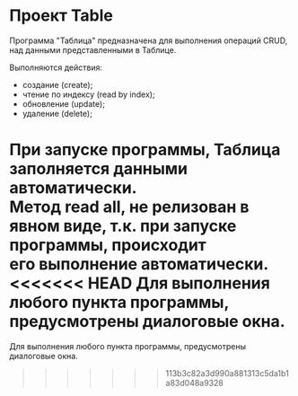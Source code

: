 # Проект Table

Программа "Таблица" предназначена для выполнения операций CRUD,  
над данными представленными в Таблице.  

Выполняются действия:  
- создание (create);  
- чтение по индексу (read by index);  
- обновление (update);  
- удаление (delete);  

При запуске программы, Таблица заполняется данными автоматически.  
Метод read all, не релизован в явном виде, т.к. при запуске программы, происходит  
его выполнение автоматически.  
<<<<<<< HEAD
Для выполнения любого пункта программы, предусмотрены диалоговые окна.
=======
Для выполнения любого пункта программы, предусмотрены диалоговые окна.
>>>>>>> 113b3c82a3d990a881313c5da1b1a83d048a9328
